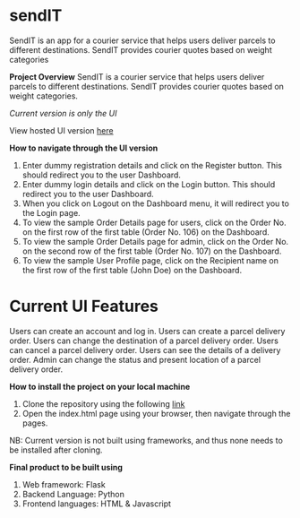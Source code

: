# sendIT
SendIT is an app for a courier service that helps users deliver parcels to different destinations. SendIT provides courier quotes based on weight categories

**Project Overview**
SendIT is a courier service that helps users deliver parcels to different destinations. SendIT provides courier quotes based on weight categories.

*Current version is only the UI*

View hosted UI version [here](https://jumakahiga.github.io/sendIT/)

**How to navigate through the UI version**
1. Enter dummy registration details and click on the Register button. This should redirect you to the user Dashboard.
2. Enter dummy login details and click on the Login button. This should redirect you to the user Dashboard.
3. When you click on Logout on the Dashboard menu, it will redirect you to the Login page.
4. To view the sample Order Details page for users, click on the Order No. on the first row of the first table (Order No. 106) on the Dashboard.
5. To view the sample Order Details page for admin, click on the Order No. on the second row of the first table (Order No. 107) on the Dashboard.
6. To view the sample User Profile page, click on the Recipient name on the first row of the first table (John Doe) on the Dashboard. 

# Current UI Features
Users can create an account and log in.
Users can create a parcel delivery order.
Users can change the destination of a parcel delivery order.
Users can cancel a parcel delivery order.
Users can see the details of a delivery order.
Admin can change the status and present location of a parcel delivery order.

**How to install the project on your local machine**
1. Clone the repository using the following [link](https://github.com/JumaKahiga/sendIT.git/)
2. Open the index.html page using your browser, then navigate through the pages.

NB: Current version is not built using frameworks, and thus none needs to be installed after cloning. 


**Final product to be built using**
1. Web framework: Flask
2. Backend Language: Python
3. Frontend languages: HTML & Javascript
